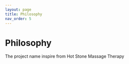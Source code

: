 ```yaml
---
layout: page
title: Philosophy
nav_order: 5
---
```


# Philosophy

The project name inspire from Hot Stone Massage Therapy


